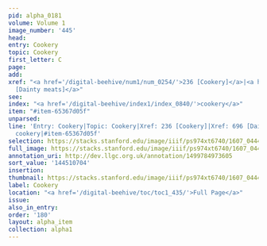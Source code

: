 ```yaml
---
pid: alpha_0181
volume: Volume 1
image_number: '445'
head:
entry: Cookery
topic: Cookery
first_letter: C
page:
add:
xref: "<a href='/digital-beehive/num1/num_0254/'>236 [Cookery]</a>|<a href='/digital-beehive/num3/num_1001/'>696
  [Dainty meats]</a>"
see:
index: "<a href='/digital-beehive/index1/index_0840/'>cookery</a>"
item: "#item-65367d05f"
unparsed:
line: 'Entry: Cookery|Topic: Cookery|Xref: 236 [Cookery]|Xref: 696 [Dainty meats]|Index:
  cookery|#item-65367d05f'
selection: https://stacks.stanford.edu/image/iiif/ps974xt6740/1607_0444/267,704,3204,318/full/0/default.jpg
full_image: https://stacks.stanford.edu/image/iiif/ps974xt6740/1607_0444/full/full/0/default.jpg
annotation_uri: http://dev.llgc.org.uk/annotation/1499784973605
sort_value: '144510704'
insertion:
thumbnail: https://stacks.stanford.edu/image/iiif/ps974xt6740/1607_0444/267,704,600,180/250,/0/default.jpg
label: Cookery
location: "<a href='/digital-beehive/toc/toc1_435/'>Full Page</a>"
issue:
also_in_entry:
order: '180'
layout: alpha_item
collection: alpha1
---
```

